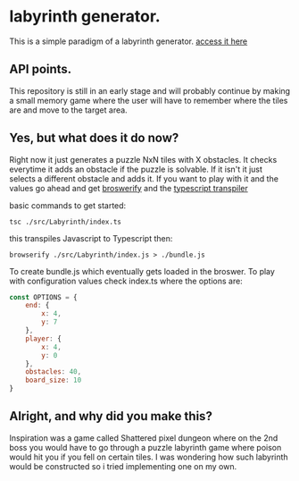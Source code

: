 # labyrinth generator.

This is a simple paradigm of a labyrinth generator. [access it here](https://thanasismpalatsoukas.github.io/Labyrinth-generator/)

## API points.

This repository is still in an early stage and will probably continue by making a small memory game
where the user will have to remember where the tiles are and move to the target area.

## Yes, but what does it do now?

Right now it just generates a puzzle NxN tiles with X obstacles. It checks everytime it adds an obstacle
if the puzzle is solvable. If it isn't it just selects a different obstacle and adds it. If you want to
play with it and the values go ahead and get [broswerify](https://guides.github.com/features/mastering-markdown/)
and the [typescript transpiler](https://www.typescriptlang.org/docs/handbook/typescript-in-5-minutes.html)

basic commands to get started:

    tsc ./src/Labyrinth/index.ts

this transpiles Javascript to Typescript then:

    browserify ./src/Labyrinth/index.js > ./bundle.js

To create bundle.js which eventually gets loaded in the broswer. To play with configuration values check 
index.ts where the options are:

```javascript
const OPTIONS = {
    end: {
        x: 4,
        y: 7 
    },
    player: {
        x: 4,
        y: 0
    },
    obstacles: 40,
    board_size: 10
}
```

## Alright, and why did you make this?

Inspiration was a game called Shattered pixel dungeon where on the 2nd boss you would have to go through
a puzzle labyrinth game where poison would hit you if you fell on certain tiles. I was wondering how 
such labyrinth would be constructed so i tried implementing one on my own.
